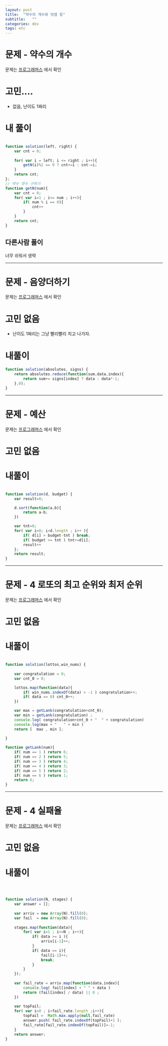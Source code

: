 ```yaml
---
layout: post
title:  "약수의 개수와 덧셈 등"
subtitle:   ""
categories: dev
tags: etc
--- 
```




# 문제 - 약수의 개수 

문제는 [프로그래머스](https://programmers.co.kr/learn/courses/30/lessons/77884) 에서 확인


# 고민....

- 없음, 난이도 1짜리



# 내 풀이


```javascript

function solution(left, right) {
    var cnt = 0;
    
    for( var i = left; i <= right ; i++){
        getN(i)%2 == 0 ? cnt+=i : cnt-=i;
    }
    return cnt;
};
// 약수 갯수 구하기
function getN(num){
    var cnt = 0;
    for( var i=1 ; i<= num ; i++){
        if( num % i == 0){
            cnt++
        } 
    }
    return cnt;
}
```



## 다른사람 풀이

너무 쉬워서 생략



---------------------------------------



# 문제 - 음양더하기 

문제는 [프로그래머스](https://programmers.co.kr/learn/courses/30/lessons/76501?language=javascript) 에서 확인

# 고민 없음
- 난이도 1짜리는 그냥 빨리빨리 치고 나가자.


# 내풀이
```javascript
function solution(absolutes, signs) {
    return absolutes.reduce(function(sum,data,index){
        return sum+= signs[index] ? data : data*-1; 
    },0);
}
```

---------------------------------------

# 문제 - 예산

문제는 [프로그래머스](https://programmers.co.kr/learn/courses/30/lessons/12982?language=javascript) 에서 확인

# 고민 없음


# 내풀이
```javascript

function solution(d, budget) {
    var result=0;

    d.sort(function(a,b){
        return a-b;
    })

    var tnt=0;
    for( var i=0; i<d.length ; i++ ){
        if( d[i] > budget-tnt ) break;
        if( budget >= tnt ) tnt+=d[i];
        result++
    };
    return result;
}
```


---------------------------------------


# 문제 - 4 로또의 최고 순위와 최저 순위

문제는 [프로그래머스](https://programmers.co.kr/learn/courses/30/lessons/77484) 에서 확인

# 고민 없음


# 내풀이
```javascript

function solution(lottos,win_nums) {
    
    var congratulation = 0;
    var cnt_0 = 0;

    lottos.map(function(data){
        if( win_nums.indexOf(data) > -1 ) congratulation++;
        if( data == 0) cnt_0++;
    })

    var max = getLank(congratulation+cnt_0);
    var min = getLank(congratulation) ;
    console.log( congratulation+cnt_0 + "  " + congratulation)
    console.log(max + "   " + min )
    return [  max , min ];
    
}

function getLank(num){
    if( num == 1 ) return 6;
    if( num == 2 ) return 5;
    if( num == 3 ) return 4;
    if( num == 4 ) return 3;
    if( num == 5 ) return 2;
    if( num == 6 ) return 1;
    return 6;
}

```


---------------------------------------


# 문제 - 4 실패율

문제는 [프로그래머스](https://programmers.co.kr/learn/courses/30/lessons/42889) 에서 확인

# 고민 없음


# 내풀이
```javascript



function solution(N, stages) {
    var answer = [];
    
    var arriv = new Array(N).fill(0);
    var fail  = new Array(N).fill(0);
    
    stages.map(function(data){
        for( var i=1 ; i<=N ; i++){
            if( data >= i ){
                arriv[i-1]++;
            }
            if( data == i){
                fail[i-1]++;
                break;
            } 
        }    
    });
    
    var fail_rate = arriv.map(function(data,index){
        console.log( fail[index] + " " + data )
        return (fail[index] / data) || 0 ;
    })
    
    var topFail;
    for( var i=0 ; i<fail_rate.length ;i++){
        topFail =  Math.max.apply(null,fail_rate)
        answer.push( fail_rate.indexOf(topFail)+1 );
        fail_rate[fail_rate.indexOf(topFail)]=-1;
    }
    return answer;
}


```


